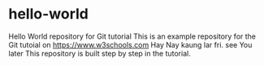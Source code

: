 # hello-world
Hello World repository for Git tutorial
This is an example repository for the Git tutoial on https://www.w3schools.com
Hay Nay kaung lar fri.
see You later
This repository is built step by step in the tutorial.
